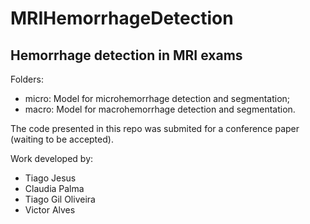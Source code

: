 # MRIHemorrhageDetection

## Hemorrhage detection in MRI exams

Folders:
- micro: Model for microhemorrhage detection and segmentation;
- macro: Model for macrohemorrhage detection and segmentation.


The code presented in this repo was submited for a conference paper (waiting to be accepted).

Work developed by:
- Tiago Jesus
- Claudia Palma
- Tiago Gil Oliveira
- Victor Alves